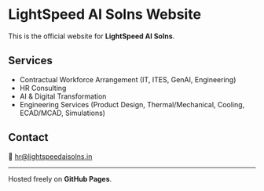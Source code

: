 # LightSpeed AI Solns Website

This is the official website for **LightSpeed AI Solns**.

## Services
- Contractual Workforce Arrangement (IT, ITES, GenAI, Engineering)
- HR Consulting
- AI & Digital Transformation
- Engineering Services (Product Design, Thermal/Mechanical, Cooling, ECAD/MCAD, Simulations)

## Contact
📧 hr@lightspeedaisolns.in

---
Hosted freely on **GitHub Pages**.
